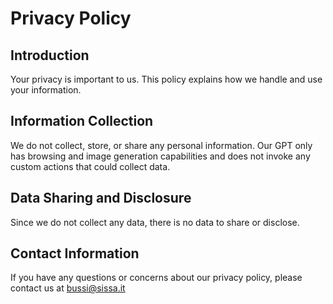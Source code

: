 # Privacy Policy

## Introduction
Your privacy is important to us. This policy explains how we handle and use your information.

## Information Collection
We do not collect, store, or share any personal information. Our GPT only has browsing and image generation capabilities and does not invoke any custom actions that could collect data.

## Data Sharing and Disclosure
Since we do not collect any data, there is no data to share or disclose.

## Contact Information
If you have any questions or concerns about our privacy policy, please contact us at bussi@sissa.it
